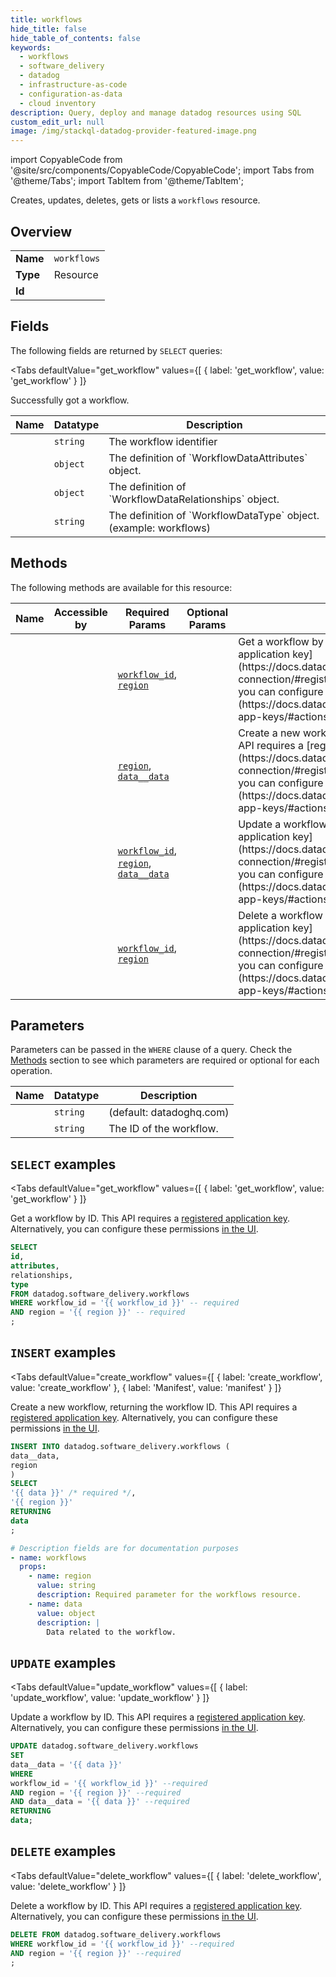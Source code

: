 ```yaml
--- 
title: workflows
hide_title: false
hide_table_of_contents: false
keywords:
  - workflows
  - software_delivery
  - datadog
  - infrastructure-as-code
  - configuration-as-data
  - cloud inventory
description: Query, deploy and manage datadog resources using SQL
custom_edit_url: null
image: /img/stackql-datadog-provider-featured-image.png
---
```


import CopyableCode from '@site/src/components/CopyableCode/CopyableCode';
import Tabs from '@theme/Tabs';
import TabItem from '@theme/TabItem';

Creates, updates, deletes, gets or lists a <code>workflows</code> resource.

## Overview
<table><tbody>
<tr><td><b>Name</b></td><td><code>workflows</code></td></tr>
<tr><td><b>Type</b></td><td>Resource</td></tr>
<tr><td><b>Id</b></td><td><CopyableCode code="datadog.software_delivery.workflows" /></td></tr>
</tbody></table>

## Fields

The following fields are returned by `SELECT` queries:

<Tabs
    defaultValue="get_workflow"
    values={[
        { label: 'get_workflow', value: 'get_workflow' }
    ]}
>
<TabItem value="get_workflow">

Successfully got a workflow.

<table>
<thead>
    <tr>
    <th>Name</th>
    <th>Datatype</th>
    <th>Description</th>
    </tr>
</thead>
<tbody>
<tr>
    <td><CopyableCode code="id" /></td>
    <td><code>string</code></td>
    <td>The workflow identifier</td>
</tr>
<tr>
    <td><CopyableCode code="attributes" /></td>
    <td><code>object</code></td>
    <td>The definition of `WorkflowDataAttributes` object.</td>
</tr>
<tr>
    <td><CopyableCode code="relationships" /></td>
    <td><code>object</code></td>
    <td>The definition of `WorkflowDataRelationships` object.</td>
</tr>
<tr>
    <td><CopyableCode code="type" /></td>
    <td><code>string</code></td>
    <td>The definition of `WorkflowDataType` object. (example: workflows)</td>
</tr>
</tbody>
</table>
</TabItem>
</Tabs>

## Methods

The following methods are available for this resource:

<table>
<thead>
    <tr>
    <th>Name</th>
    <th>Accessible by</th>
    <th>Required Params</th>
    <th>Optional Params</th>
    <th>Description</th>
    </tr>
</thead>
<tbody>
<tr>
    <td><a href="#get_workflow"><CopyableCode code="get_workflow" /></a></td>
    <td><CopyableCode code="select" /></td>
    <td><a href="#parameter-workflow_id"><code>workflow_id</code></a>, <a href="#parameter-region"><code>region</code></a></td>
    <td></td>
    <td>Get a workflow by ID. This API requires a [registered application key](https://docs.datadoghq.com/api/latest/action-connection/#register-a-new-app-key). Alternatively, you can configure these permissions [in the UI](https://docs.datadoghq.com/account_management/api-app-keys/#actions-api-access).</td>
</tr>
<tr>
    <td><a href="#create_workflow"><CopyableCode code="create_workflow" /></a></td>
    <td><CopyableCode code="insert" /></td>
    <td><a href="#parameter-region"><code>region</code></a>, <a href="#parameter-data__data"><code>data__data</code></a></td>
    <td></td>
    <td>Create a new workflow, returning the workflow ID. This API requires a [registered application key](https://docs.datadoghq.com/api/latest/action-connection/#register-a-new-app-key). Alternatively, you can configure these permissions [in the UI](https://docs.datadoghq.com/account_management/api-app-keys/#actions-api-access).</td>
</tr>
<tr>
    <td><a href="#update_workflow"><CopyableCode code="update_workflow" /></a></td>
    <td><CopyableCode code="update" /></td>
    <td><a href="#parameter-workflow_id"><code>workflow_id</code></a>, <a href="#parameter-region"><code>region</code></a>, <a href="#parameter-data__data"><code>data__data</code></a></td>
    <td></td>
    <td>Update a workflow by ID. This API requires a [registered application key](https://docs.datadoghq.com/api/latest/action-connection/#register-a-new-app-key). Alternatively, you can configure these permissions [in the UI](https://docs.datadoghq.com/account_management/api-app-keys/#actions-api-access).</td>
</tr>
<tr>
    <td><a href="#delete_workflow"><CopyableCode code="delete_workflow" /></a></td>
    <td><CopyableCode code="delete" /></td>
    <td><a href="#parameter-workflow_id"><code>workflow_id</code></a>, <a href="#parameter-region"><code>region</code></a></td>
    <td></td>
    <td>Delete a workflow by ID. This API requires a [registered application key](https://docs.datadoghq.com/api/latest/action-connection/#register-a-new-app-key). Alternatively, you can configure these permissions [in the UI](https://docs.datadoghq.com/account_management/api-app-keys/#actions-api-access).</td>
</tr>
</tbody>
</table>

## Parameters

Parameters can be passed in the `WHERE` clause of a query. Check the [Methods](#methods) section to see which parameters are required or optional for each operation.

<table>
<thead>
    <tr>
    <th>Name</th>
    <th>Datatype</th>
    <th>Description</th>
    </tr>
</thead>
<tbody>
<tr id="parameter-region">
    <td><CopyableCode code="region" /></td>
    <td><code>string</code></td>
    <td>(default: datadoghq.com)</td>
</tr>
<tr id="parameter-workflow_id">
    <td><CopyableCode code="workflow_id" /></td>
    <td><code>string</code></td>
    <td>The ID of the workflow.</td>
</tr>
</tbody>
</table>

## `SELECT` examples

<Tabs
    defaultValue="get_workflow"
    values={[
        { label: 'get_workflow', value: 'get_workflow' }
    ]}
>
<TabItem value="get_workflow">

Get a workflow by ID. This API requires a [registered application key](https://docs.datadoghq.com/api/latest/action-connection/#register-a-new-app-key). Alternatively, you can configure these permissions [in the UI](https://docs.datadoghq.com/account_management/api-app-keys/#actions-api-access).

```sql
SELECT
id,
attributes,
relationships,
type
FROM datadog.software_delivery.workflows
WHERE workflow_id = '{{ workflow_id }}' -- required
AND region = '{{ region }}' -- required
;
```
</TabItem>
</Tabs>


## `INSERT` examples

<Tabs
    defaultValue="create_workflow"
    values={[
        { label: 'create_workflow', value: 'create_workflow' },
        { label: 'Manifest', value: 'manifest' }
    ]}
>
<TabItem value="create_workflow">

Create a new workflow, returning the workflow ID. This API requires a [registered application key](https://docs.datadoghq.com/api/latest/action-connection/#register-a-new-app-key). Alternatively, you can configure these permissions [in the UI](https://docs.datadoghq.com/account_management/api-app-keys/#actions-api-access).

```sql
INSERT INTO datadog.software_delivery.workflows (
data__data,
region
)
SELECT 
'{{ data }}' /* required */,
'{{ region }}'
RETURNING
data
;
```
</TabItem>
<TabItem value="manifest">

```yaml
# Description fields are for documentation purposes
- name: workflows
  props:
    - name: region
      value: string
      description: Required parameter for the workflows resource.
    - name: data
      value: object
      description: |
        Data related to the workflow.
```
</TabItem>
</Tabs>


## `UPDATE` examples

<Tabs
    defaultValue="update_workflow"
    values={[
        { label: 'update_workflow', value: 'update_workflow' }
    ]}
>
<TabItem value="update_workflow">

Update a workflow by ID. This API requires a [registered application key](https://docs.datadoghq.com/api/latest/action-connection/#register-a-new-app-key). Alternatively, you can configure these permissions [in the UI](https://docs.datadoghq.com/account_management/api-app-keys/#actions-api-access).

```sql
UPDATE datadog.software_delivery.workflows
SET 
data__data = '{{ data }}'
WHERE 
workflow_id = '{{ workflow_id }}' --required
AND region = '{{ region }}' --required
AND data__data = '{{ data }}' --required
RETURNING
data;
```
</TabItem>
</Tabs>


## `DELETE` examples

<Tabs
    defaultValue="delete_workflow"
    values={[
        { label: 'delete_workflow', value: 'delete_workflow' }
    ]}
>
<TabItem value="delete_workflow">

Delete a workflow by ID. This API requires a [registered application key](https://docs.datadoghq.com/api/latest/action-connection/#register-a-new-app-key). Alternatively, you can configure these permissions [in the UI](https://docs.datadoghq.com/account_management/api-app-keys/#actions-api-access).

```sql
DELETE FROM datadog.software_delivery.workflows
WHERE workflow_id = '{{ workflow_id }}' --required
AND region = '{{ region }}' --required
;
```
</TabItem>
</Tabs>
